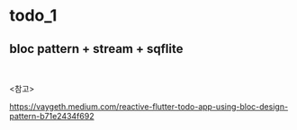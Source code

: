 # todo_1

## bloc pattern + stream + sqflite



<br>

<참고>

https://vaygeth.medium.com/reactive-flutter-todo-app-using-bloc-design-pattern-b71e2434f692



